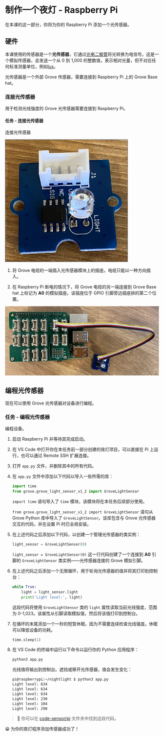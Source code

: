 <!--
CO_OP_TRANSLATOR_METADATA:
{
  "original_hash": "ea733bd0cdf2479e082373f765a08678",
  "translation_date": "2025-08-24T23:13:20+00:00",
  "source_file": "1-getting-started/lessons/3-sensors-and-actuators/pi-sensor.md",
  "language_code": "zh"
}
-->
# 制作一个夜灯 - Raspberry Pi

在本课的这一部分，你将为你的 Raspberry Pi 添加一个光传感器。

## 硬件

本课使用的传感器是一个**光传感器**，它通过[光电二极管](https://wikipedia.org/wiki/Photodiode)将光转换为电信号。这是一个模拟传感器，会发送一个从 0 到 1,000 的整数值，表示相对光量，但不对应任何标准测量单位，例如[lux](https://wikipedia.org/wiki/Lux)。

光传感器是一个外部 Grove 传感器，需要连接到 Raspberry Pi 上的 Grove Base hat。

### 连接光传感器

用于检测光线强度的 Grove 光传感器需要连接到 Raspberry Pi。

#### 任务 - 连接光传感器

连接光传感器

![一个 Grove 光传感器](../../../../translated_images/grove-light-sensor.b8127b7c434e632d6bcdb57587a14e9ef69a268a22df95d08628f62b8fa5505c.zh.png)

1. 将 Grove 电缆的一端插入光传感器模块上的插座。电缆只能以一种方向插入。

1. 在 Raspberry Pi 断电的情况下，将 Grove 电缆的另一端连接到 Grove Base hat 上标记为 **A0** 的模拟插座。该插座位于 GPIO 引脚旁边插座排的第二个位置。

![连接到 A0 插座的 Grove 光传感器](../../../../translated_images/pi-light-sensor.66cc1e31fa48cd7d5f23400d4b2119aa41508275cb7c778053a7923b4e972d7e.zh.png)

## 编程光传感器

现在可以使用 Grove 光传感器对设备进行编程。

### 任务 - 编程光传感器

编程设备。

1. 启动 Raspberry Pi 并等待其完成启动。

1. 在 VS Code 中打开你在本任务前一部分创建的夜灯项目，可以直接在 Pi 上运行，也可以通过 Remote SSH 扩展连接。

1. 打开 `app.py` 文件，并删除其中的所有代码。

1. 在 `app.py` 文件中添加以下代码以导入一些所需的库：

    ```python
    import time
    from grove.grove_light_sensor_v1_2 import GroveLightSensor
    ```

    `import time` 语句导入了 `time` 模块，该模块将在本任务后续部分使用。

    `from grove.grove_light_sensor_v1_2 import GroveLightSensor` 语句从 Grove Python 库中导入了 `GroveLightSensor`。该库包含与 Grove 光传感器交互的代码，并在设置 Pi 时已全局安装。

1. 在上述代码之后添加以下代码，以创建一个管理光传感器的类实例：

    ```python
    light_sensor = GroveLightSensor(0)
    ```

    `light_sensor = GroveLightSensor(0)` 这一行代码创建了一个连接到 **A0** 引脚的 `GroveLightSensor` 类实例——光传感器连接的 Grove 模拟引脚。

1. 在上述代码之后添加一个无限循环，用于轮询光传感器的值并将其打印到控制台：

    ```python
    while True:
        light = light_sensor.light
        print('Light level:', light)
    ```

    这段代码将使用 `GroveLightSensor` 类的 `light` 属性读取当前光线强度，范围为 0-1,023。该属性从引脚读取模拟值，然后将该值打印到控制台。

1. 在循环的末尾添加一个一秒的短暂休眠，因为不需要连续检查光线强度。休眠可以降低设备的功耗。

    ```python
    time.sleep(1)
    ```

1. 在 VS Code 的终端中运行以下命令以运行你的 Python 应用程序：

    ```sh
    python3 app.py
    ```

    光线值将输出到控制台。遮挡或移开光传感器，值会发生变化：

    ```text
    pi@raspberrypi:~/nightlight $ python3 app.py 
    Light level: 634
    Light level: 634
    Light level: 634
    Light level: 230
    Light level: 104
    Light level: 290
    ```

> 💁 你可以在 [code-sensor/pi](../../../../../1-getting-started/lessons/3-sensors-and-actuators/code-sensor/pi) 文件夹中找到这段代码。

😀 为你的夜灯程序添加传感器成功了！
